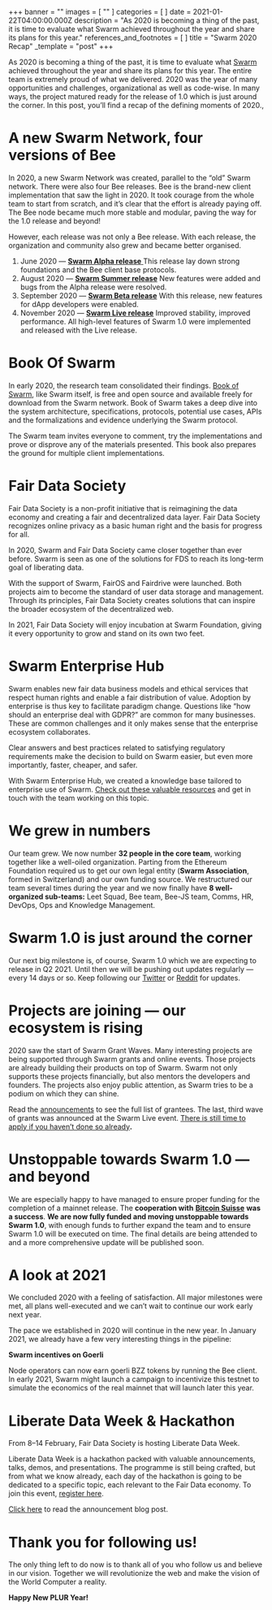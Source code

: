+++
banner = ""
images = [ "" ]
categories = [ ]
date = 2021-01-22T04:00:00.000Z
description = "As 2020 is becoming a thing of the past, it is time to evaluate what Swarm achieved throughout the year and share its plans for this year."
references_and_footnotes = [ ]
title = "Swarm 2020 Recap"
_template = "post"
+++

As 2020 is becoming a thing of the past, it is time to evaluate what [Swarm](https://swarm.ethereum.org/) achieved throughout the year and share its plans for this year. The entire team is extremely proud of what we delivered. 2020 was the year of many opportunities and challenges, organizational as well as code-wise. In many ways, the project matured ready for the release of 1.0 which is just around the corner. In this post, you’ll find a recap of the defining moments of 2020.,

# A new Swarm Network, four versions of Bee

In 2020, a new Swarm Network was created, parallel to the “old” Swarm network. There were also four Bee releases. Bee is the brand-new client implementation that saw the light in 2020. It took courage from the whole team to start from scratch, and it’s clear that the effort is already paying off. The Bee node became much more stable and modular, paving the way for the 1.0 release and beyond!

However, each release was not only a Bee release. With each release, the organization and community also grew and became better organised.

1. June 2020 — [**Swarm Alpha release**
   ](https://www.youtube.com/watch?v=BHDfzzWVVK0&list=PL6fQnFAjtuY9TfTMm5GYqgscQ_6a7LE8A)This release lay down strong foundations and the Bee client base protocols.
2. August 2020 — [**Swarm Summer release**](https://www.reddit.com/r/ethswarm/comments/ik0xm6/swarm_bee_v020_is_out/)
   New features were added and bugs from the Alpha release were resolved.
3. September 2020 — [**Swarm Beta release**](https://www.youtube.com/watch?v=ScHLjSoRNN0&list=PL6fQnFAjtuY8U4svnRmlNXpblOTxI56xj)
   With this release, new features for dApp developers were enabled.
4. November 2020 — [**Swarm Live release**](https://www.youtube.com/watch?v=Mdymc1p82qA&list=PL6fQnFAjtuY_E2e8AR0YGYGR7jES3g-QK)
   Improved stability, improved performance. All high-level features of Swarm 1.0 were implemented and released with the Live release.

# Book Of Swarm

In early 2020, the research team consolidated their findings. [Book of Swarm](https://gateway.ethswarm.org/bzz/latest.bookofswarm.eth/), like Swarm itself, is free and open source and available freely for download from the Swarm network. Book of Swarm takes a deep dive into the system architecture, specifications, protocols, potential use cases, APIs and the formalizations and evidence underlying the Swarm protocol.

The Swarm team invites everyone to comment, try the implementations and prove or disprove any of the materials presented. This book also prepares the ground for multiple client implementations.

# Fair Data Society

Fair Data Society is a non-profit initiative that is reimagining the data economy and creating a fair and decentralized data layer. Fair Data Society recognizes online privacy as a basic human right and the basis for progress for all.

In 2020, Swarm and Fair Data Society came closer together than ever before. Swarm is seen as one of the solutions for FDS to reach its long-term goal of liberating data.

With the support of Swarm, FairOS and Fairdrive were launched. Both projects aim to become the standard of user data storage and management. Through its principles, Fair Data Society creates solutions that can inspire the broader ecosystem of the decentralized web.

In 2021, Fair Data Society will enjoy incubation at Swarm Foundation, giving it every opportunity to grow and stand on its own two feet.

# Swarm Enterprise Hub

Swarm enables new fair data business models and ethical services that respect human rights and enable a fair distribution of value. Adoption by enterprise is thus key to facilitate paradigm change. Questions like “how should an enterprise deal with GDPR?” are common for many businesses. These are common challenges and it only makes sense that the enterprise ecosystem collaborates.

Clear answers and best practices related to satisfying regulatory requirements make the decision to build on Swarm easier, but even more importantly, faster, cheaper, and safer.

With Swarm Enterprise Hub, we created a knowledge base tailored to enterprise use of Swarm. [Check out these valuable resources](https://enterprise.ethswarm.org/) and get in touch with the team working on this topic.

# We grew in numbers

Our team grew. We now number **32 people in the core team**, working together like a well-oiled organization. Parting from the Ethereum Foundation required us to get our own legal entity (**Swarm Association**, formed in Switzerland) and our own funding source. We restructured our team several times during the year and we now finally have **8 well-organized sub-teams:** Leet Squad, Bee team, Bee-JS team, Comms, HR, DevOps, Ops and Knowledge Management.

# Swarm 1.0 is just around the corner

Our next big milestone is, of course, Swarm 1.0 which we are expecting to release in Q2 2021. Until then we will be pushing out updates regularly — every 14 days or so. Keep following our [Twitter](https://twitter.com/ethswarm) or [Reddit](https://www.reddit.com/r/ethswarm/) for updates.

# Projects are joining — our ecosystem is rising

2020 saw the start of Swarm Grant Waves. Many interesting projects are being supported through Swarm grants and online events. Those projects are already building their products on top of Swarm. Swarm not only supports these projects financially, but also mentors the developers and founders. The projects also enjoy public attention, as Swarm tries to be a podium on which they can shine.

Read the [announcements](https://medium.com/ethereum-swarm/come-together-swarm-beta-wave-grant-recipients-3a8510591ed6) to see the full list of grantees. The last, third wave of grants was announced at the Swarm Live event. [There is still time to apply if you haven’t done so already](https://swarmgrants.typeform.com/to/O3qL6VdO)**.**

# Unstoppable towards Swarm 1.0 — and beyond

We are especially happy to have managed to ensure proper funding for the completion of a mainnet release. The **cooperation with** [**Bitcoin Suisse**](https://www.bitcoinsuisse.com/) **was a success**. **We are now fully funded and moving unstoppable towards Swarm 1.0**, with enough funds to further expand the team and to ensure Swarm 1.0 will be executed on time. The final details are being attended to and a more comprehensive update will be published soon.

# A look at 2021

We concluded 2020 with a feeling of satisfaction. All major milestones were met, all plans well-executed and we can’t wait to continue our work early next year.

The pace we established in 2020 will continue in the new year. In January 2021, we already have a few very interesting things in the pipeline:

**Swarm incentives on Goerli**

Node operators can now earn goerli BZZ tokens by running the Bee client. In early 2021, Swarm might launch a campaign to incentivize this testnet to simulate the economics of the real mainnet that will launch later this year.

# **Liberate Data Week & Hackathon**

From 8–14 February, Fair Data Society is hosting Liberate Data Week.

Liberate Data Week is a hackathon packed with valuable announcements, talks, demos, and presentations. The programme is still being crafted, but from what we know already, each day of the hackathon is going to be dedicated to a specific topic, each relevant to the Fair Data economy. To join this event, [register here](https://swarm.ethereum.org/register.html).

[Click here](https://medium.com/ethereum-swarm/liberate-data-week-join-the-hackathon-7291bd307e32) to read the announcement blog post.

# **Thank you for following us!**

The only thing left to do now is to thank all of you who follow us and believe in our vision. Together we will revolutionize the web and make the vision of the World Computer a reality.

**Happy New PLUR Year!**
